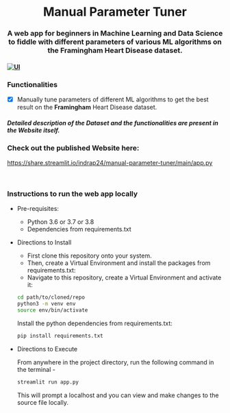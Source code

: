 <h1 align="center"> Manual Parameter Tuner  </h2>
<h3 align="center"> A web app for beginners in Machine Learning and Data Science to fiddle with different parameters of various ML algorithms on the Framingham Heart Disease dataset. <h4>
  
[![UI ](https://img.shields.io/badge/Deployed-Open%20in%20Streamlit-orange?style=for-the-badge&logo=appveyor)](https://share.streamlit.io/indrap24/manual-parameter-tuner/main/app.py)

### Functionalities
- [x]  Manually tune parameters of different ML algorithms to get the best result on the **Framingham** Heart Disease dataset.

#### *Detailed description of the Dataset and the functionalities are present in the Website itself.*


### Check out the published Website here:

https://share.streamlit.io/indrap24/manual-parameter-tuner/main/app.py

<br>

### Instructions to run the web app locally
  
* Pre-requisites:
	-  Python 3.6 or 3.7 or 3.8
	-  Dependencies from requirements.txt
  
* Directions to Install

   - First clone this repository onto your system.<br>
   - Then, create a Virtual Environment and install the packages from requirements.txt: <br>
   - Navigate to this repository, create a Virtual Environment and activate it: <br>
   ```bash
  cd path/to/cloned/repo
  python3 -m venv env
  source env/bin/activate
  ```
  Install the python dependencies from requirements.txt:
    ```bash
    pip install requirements.txt
     ```
* Directions to Execute

    From anywhere in the project directory, run the following command in the terminal -
    ```bash
    streamlit run app.py
    ```
    
    This will prompt a localhost and you can view and make changes to the source file locally.
